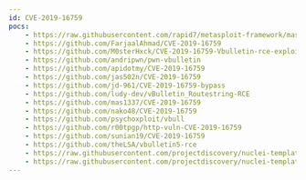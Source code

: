 ```yaml
---
id: CVE-2019-16759
pocs:
    - https://raw.githubusercontent.com/rapid7/metasploit-framework/master/modules/exploits/multi/http/vbulletin_widgetconfig_rce.rb
    - https://github.com/FarjaalAhmad/CVE-2019-16759
    - https://github.com/M0sterHxck/CVE-2019-16759-Vbulletin-rce-exploit
    - https://github.com/andripwn/pwn-vbulletin
    - https://github.com/apidotmy/CVE-2019-16759
    - https://github.com/jas502n/CVE-2019-16759
    - https://github.com/jd-961/CVE-2019-16759-bypass
    - https://github.com/ludy-dev/vBulletin_Routestring-RCE
    - https://github.com/mas1337/CVE-2019-16759
    - https://github.com/nako48/CVE-2019-16759
    - https://github.com/psychoxploit/vbull
    - https://github.com/r00tpgp/http-vuln-CVE-2019-16759
    - https://github.com/sunian19/CVE-2019-16759
    - https://github.com/theLSA/vbulletin5-rce
    - https://raw.githubusercontent.com/projectdiscovery/nuclei-templates/master/cves/CVE-2019-16759-1.yaml
    - https://raw.githubusercontent.com/projectdiscovery/nuclei-templates/master/cves/CVE-2019-16759.yaml
---
```

